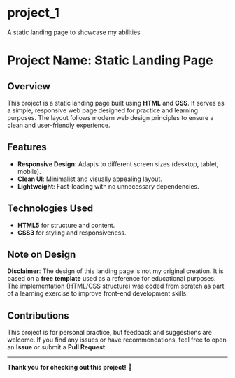 # project_1
A static landing page to showcase my abilities
# Project Name: Static Landing Page  

## Overview  
This project is a static landing page built using **HTML** and **CSS**. It serves as a simple, responsive web page designed for practice and learning purposes. The layout follows modern web design principles to ensure a clean and user-friendly experience.  

## Features  
- **Responsive Design**: Adapts to different screen sizes (desktop, tablet, mobile).  
- **Clean UI**: Minimalist and visually appealing layout.  
- **Lightweight**: Fast-loading with no unnecessary dependencies.  

## Technologies Used  
- **HTML5** for structure and content.  
- **CSS3** for styling and responsiveness.  

## Note on Design  
**Disclaimer**: The design of this landing page is not my original creation. It is based on a **free template** used as a reference for educational purposes. The implementation (HTML/CSS structure) was coded from scratch as part of a learning exercise to improve front-end development skills.  


## Contributions  
This project is for personal practice, but feedback and suggestions are welcome. If you find any issues or have recommendations, feel free to open an **Issue** or submit a **Pull Request**.  

---  
**Thank you for checking out this project!** 🚀
